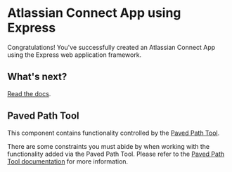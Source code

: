 # Atlassian Connect App using Express

Congratulations!
You've successfully created an Atlassian Connect App using the Express web application framework.

## What's next?

[Read the docs](https://bitbucket.org/atlassian/atlassian-connect-express/src/master/README.md).


## Paved Path Tool

This component contains functionality controlled by the [Paved Path Tool](https://developer.atlassian.com/platform/tool/paved-path/).

There are some constraints you must abide by when working with the functionality added via the Paved Path Tool.
Please refer to the [Paved Path Tool documentation](https://developer.atlassian.com/platform/tool/paved-path/) for more information.
